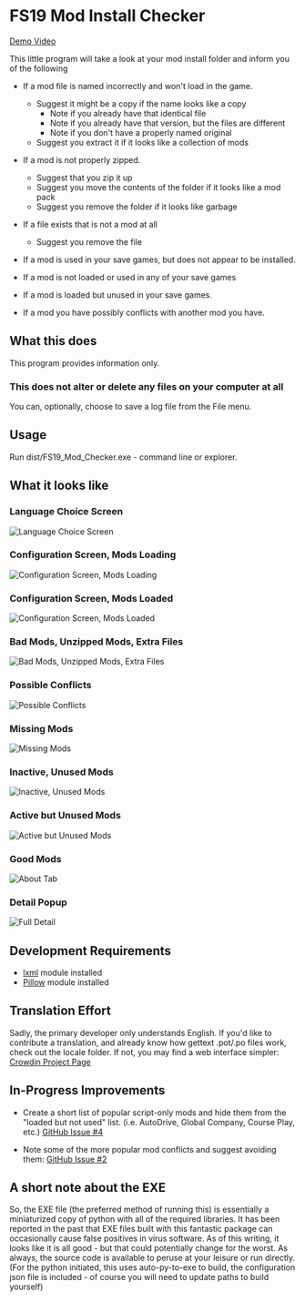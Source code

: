 # FS19 Mod Install Checker

[Demo Video](https://streamable.com/wi4u04)

This little program will take a look at your mod install folder and inform you of the following

* If a mod file is named incorrectly and won't load in the game.
  * Suggest it might be a copy if the name looks like a copy
    * Note if you already have that identical file
    * Note if you already have that version, but the files are different
    * Note if you don't have a properly named original
  * Suggest you extract it if it looks like a collection of mods

* If a mod is not properly zipped.
  * Suggest that you zip it up
  * Suggest you move the contents of the folder if it looks like a mod pack
  * Suggest you remove the folder if it looks like garbage

* If a file exists that is not a mod at all
  * Suggest you remove the file

* If a mod is used in your save games, but does not appear to be installed.

* If a mod is not loaded or used in any of your save games

* If a mod is loaded but unused in your save games.

* If a mod you have possibly conflicts with another mod you have.

## What this does

This program provides information only.

### This does not alter or delete any files on your computer at all

You can, optionally, choose to save a log file from the File menu.

## Usage

Run dist/FS19_Mod_Checker.exe - command line or explorer.

## What it looks like

### Language Choice Screen

![Language Choice Screen](screen_shots/000-LangPick.png)

### Configuration Screen, Mods Loading

![Configuration Screen, Mods Loading](screen_shots/001-ConfigLoading.png)

### Configuration Screen, Mods Loaded

![Configuration Screen, Mods Loaded](screen_shots/001-ConfigLoaded.png)

### Bad Mods, Unzipped Mods, Extra Files

![Bad Mods, Unzipped Mods, Extra Files](screen_shots/002-BadMods.png)

### Possible Conflicts

![Possible Conflicts](screen_shots/003-Conflicts.png)

### Missing Mods

![Missing Mods](screen_shots/004-MissingMods.png)

### Inactive, Unused Mods

![Inactive, Unused Mods](screen_shots/005-InactiveMods.png)

### Active but Unused Mods

![Active but Unused Mods](screen_shots/006-UnusedMods.png)

### Good Mods

![About Tab](screen_shots/007-GoodMods.png)

### Detail Popup

![Full Detail](screen_shots/010-DetailFull.png)

## Development Requirements

* [lxml](https://lxml.de/installation.html) module installed
* [Pillow](https://pillow.readthedocs.io/en/latest/installation.html) module installed

## Translation Effort

Sadly, the primary developer only understands English.  If you'd like to contribute a translation, and already know how gettext .pot/.po files work, check out the locale folder.  If not, you may find a web interface simpler: [Crowdin Project Page](https://crowdin.com/project/fs19-mod-checker)

## In-Progress Improvements

* Create a short list of popular script-only mods and hide them from the "loaded but not used" list. (i.e. AutoDrive, Global Company, Course Play, etc.) [GitHub Issue #4](https://github.com/jtsage/FS19_Mod_Checker/issues/4)

* Note some of the more popular mod conflicts and suggest avoiding them: [GitHub Issue #2](https://github.com/jtsage/FS19_Mod_Checker/issues/2)

## A short note about the EXE

 So, the EXE file (the preferred method of running this) is essentially a miniaturized copy of python with all of the required libraries.  It has been reported in the past that EXE files built with this fantastic package can occasionally cause false positives in virus software.  As of this writing, it looks like it is all good - but that could potentially change for the worst.  As always, the source code is available to peruse at your leisure or run directly. (For the python initiated, this uses auto-py-to-exe to build, the configuration json file is included - of course you will need to update paths to build yourself)
